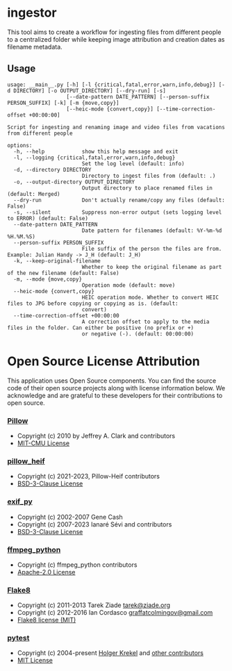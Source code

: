 # ingestor

This tool aims to create a workflow for ingesting files from different people to a centralized folder while keeping image attribution and creation dates as filename metadata.

## Usage

```
usage: __main__.py [-h] [-l {critical,fatal,error,warn,info,debug}] [-d DIRECTORY] [-o OUTPUT_DIRECTORY] [--dry-run] [-s]
                   [--date-pattern DATE_PATTERN] [--person-suffix PERSON_SUFFIX] [-k] [-m {move,copy}]
                   [--heic-mode {convert,copy}] [--time-correction-offset +00:00:00]

Script for ingesting and renaming image and video files from vacations from different people

options:
  -h, --help            show this help message and exit
  -l, --logging {critical,fatal,error,warn,info,debug}
                        Set the log level (default: info)
  -d, --directory DIRECTORY
                        Directory to ingest files from (default: .)
  -o, --output-directory OUTPUT_DIRECTORY
                        Output directory to place renamed files in (default: Merged)
  --dry-run             Don't actually rename/copy any files (default: False)
  -s, --silent          Suppress non-error output (sets logging level to ERROR) (default: False)
  --date-pattern DATE_PATTERN
                        Date pattern for filenames (default: %Y-%m-%d %H.%M.%S)
  --person-suffix PERSON_SUFFIX
                        File suffix of the person the files are from. Example: Julian Handy -> J_H (default: J_H)
  -k, --keep-original-filename
                        Whether to keep the original filename as part of the new filename (default: False)
  -m, --mode {move,copy}
                        Operation mode (default: move)
  --heic-mode {convert,copy}
                        HEIC operation mode. Whether to convert HEIC files to JPG before copying or copying as is. (default:
                        convert)
  --time-correction-offset +00:00:00
                        A correction offset to apply to the media files in the folder. Can either be positive (no prefix or +)
                        or negative (-). (default: 00:00:00)
```

# Open Source License Attribution

This application uses Open Source components. You can find the source code of their open source projects along with license information below. We acknowledge and are grateful to these developers for their contributions to open source.

### [Pillow](https://github.com/python-pillow/Pillow)
- Copyright (c) 2010 by Jeffrey A. Clark and contributors
- [MIT-CMU License](https://github.com/python-pillow/Pillow/blob/main/LICENSE)

### [pillow_heif](https://github.com/bigcat88/pillow_heif)
- Copyright (c) 2021-2023, Pillow-Heif contributors
- [BSD-3-Clause License](https://github.com/bigcat88/pillow_heif/blob/master/LICENSE.txt)

### [exif_py](https://github.com/ianare/exif-py)
- Copyright (c) 2002-2007 Gene Cash
- Copyright (c) 2007-2023 Ianaré Sévi and contributors
- [BSD-3-Clause License](https://github.com/ianare/exif-py/blob/develop/LICENSE.txt)

### [ffmpeg_python](https://github.com/kkroening/ffmpeg-python)
- Copyright (c) ffmpeg_python contributors
- [Apache-2.0 License](https://github.com/kkroening/ffmpeg-python/blob/master/LICENSE)

### [Flake8](https://github.com/PyCQA/flake8)
- Copyright (c) 2011-2013 Tarek Ziade <tarek@ziade.org>
- Copyright (c) 2012-2016 Ian Cordasco <graffatcolmingov@gmail.com>
- [Flake8 license (MIT)](https://github.com/PyCQA/flake8/blob/main/LICENSE)

### [pytest](https://github.com/pytest-dev/pytest)
- Copyright (c) 2004-present [Holger Krekel](https://github.com/hpk42) and [other contributors](https://github.com/pytest-dev/pytest/blob/main/AUTHORS)
- [MIT License](https://github.com/pytest-dev/pytest/blob/main/LICENSE)
